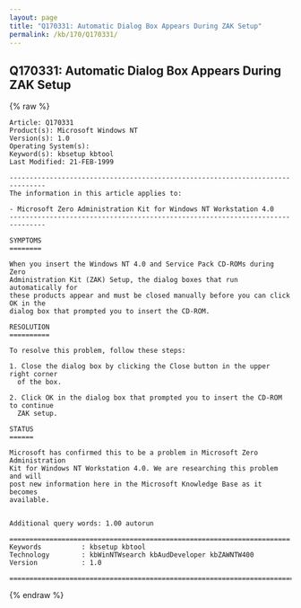 ```yaml
---
layout: page
title: "Q170331: Automatic Dialog Box Appears During ZAK Setup"
permalink: /kb/170/Q170331/
---
```


## Q170331: Automatic Dialog Box Appears During ZAK Setup

{% raw %}

	Article: Q170331
	Product(s): Microsoft Windows NT
	Version(s): 1.0
	Operating System(s): 
	Keyword(s): kbsetup kbtool
	Last Modified: 21-FEB-1999
	
	-------------------------------------------------------------------------------
	The information in this article applies to:
	
	- Microsoft Zero Administration Kit for Windows NT Workstation 4.0 
	-------------------------------------------------------------------------------
	
	SYMPTOMS
	========
	
	When you insert the Windows NT 4.0 and Service Pack CD-ROMs during Zero
	Administration Kit (ZAK) Setup, the dialog boxes that run automatically for
	these products appear and must be closed manually before you can click OK in the
	dialog box that prompted you to insert the CD-ROM.
	
	RESOLUTION
	==========
	
	To resolve this problem, follow these steps:
	
	1. Close the dialog box by clicking the Close button in the upper right corner
	  of the box.
	
	2. Click OK in the dialog box that prompted you to insert the CD-ROM to continue
	  ZAK setup.
	
	STATUS
	======
	
	Microsoft has confirmed this to be a problem in Microsoft Zero Administration
	Kit for Windows NT Workstation 4.0. We are researching this problem and will
	post new information here in the Microsoft Knowledge Base as it becomes
	available.
	
	
	Additional query words: 1.00 autorun
	
	======================================================================
	Keywords          : kbsetup kbtool 
	Technology        : kbWinNTWsearch kbAudDeveloper kbZAWNTW400
	Version           : 1.0
	
	=============================================================================
	

{% endraw %}
